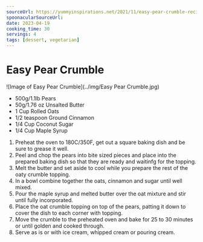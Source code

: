 ```yaml
---
sourceUrl: https://yummyinspirations.net/2021/11/easy-pear-crumble-recipe/
spoonacularSourceUrl: 
date: 2023-04-19
cooking_time: 30
servings: 4
tags: [dessert, vegetarian]
---
```

# Easy Pear Crumble

![Image of Easy Pear Crumble](../img/Easy Pear Crumble.jpg)


- 500g/1.1lb Pears
- 50g/1.76 oz Unsalted Butter
- 1 Cup Rolled Oats
- 1/2 teaspoon Ground Cinnamon
- 1/4 Cup Coconut Sugar
- 1/4 Cup Maple Syrup


1. Preheat the oven to 180C/350F, get out a square baking dish and be sure to grease it well.
2. Peel and chop the pears into bite sized pieces and place into the prepared baking dish so that they are ready and waitinfg for the topping.
3. Melt the butter and set aside to cool while you prepare the rest of the oaty crumble topping.
4. In a bowl combine together the oats, cinnamon and sugar until well mixed.
5. Pour the maple syrup and melted butter over the oat mixture and stir until fully incorporated.
6. Place the oat crumble topping on top of the pears, patting it down to cover the dish to each corner with topping.
7. Move the crumble to the preheated oven and bake for 25 to 30 minutes or until golden and cooked through.
8. Serve as is or with ice cream, whipped cream or pouring cream.
